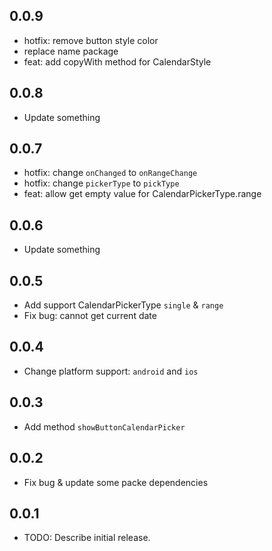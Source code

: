 ## 0.0.9

* hotfix: remove button style color
* replace name package
* feat: add copyWith method for CalendarStyle

## 0.0.8

* Update something

## 0.0.7

* hotfix: change `onChanged` to `onRangeChange`
* hotfix: change `pickerType` to `pickType`
* feat: allow get empty value for CalendarPickerType.range

## 0.0.6

* Update something

## 0.0.5

* Add support CalendarPickerType `single` & `range`
* Fix bug: cannot get current date

## 0.0.4

* Change platform support: `android` and `ios`

## 0.0.3

* Add method `showButtonCalendarPicker`

## 0.0.2

* Fix bug & update some packe dependencies

## 0.0.1

* TODO: Describe initial release.
